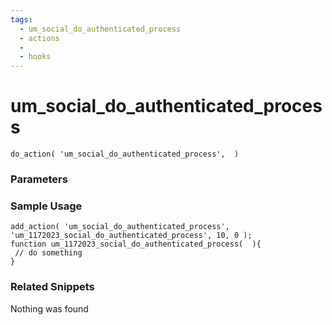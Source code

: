 ```yaml
---
tags: 
  - um_social_do_authenticated_process
  - actions
  - 
  - hooks
---
```

# um\_social\_do\_authenticated\_process

``` php:no-line-numbers
do_action( 'um_social_do_authenticated_process',  )
```
<div class='hook-sep'></div>

### Parameters

<div class='hook-sep'></div>



### Sample Usage

``` php:no-line-numbers
add_action( 'um_social_do_authenticated_process', 'um_1172023_social_do_authenticated_process', 10, 0 );
function um_1172023_social_do_authenticated_process(  ){
 // do something
}
```
<div class='hook-sep'></div>



### Related Snippets

Nothing was found

